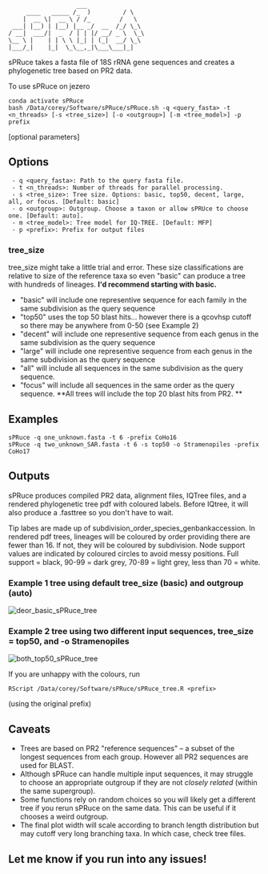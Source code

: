                        ___
         ____   _____ /_  )         / \
        |  __ \|  __ \ / /_        /   \
     ___| |__) | |__) |__ _/  __  /_/ \_\
    / __|  ___/|  _  / | | |/ __/ _ \  \_\
    \__ \ |    | | \ \ |_| | (_|  __/ \_\
    |___/_|    |_|  \_\__,_|\___\___|_|  

sPRuce takes a fasta file of 18S rRNA gene sequences and creates a phylogenetic tree based on PR2 data. 

To use sPRuce on jezero
```
conda activate sPRuce
bash /Data/corey/Software/sPRuce/sPRuce.sh -q <query_fasta> -t <n_threads> [-s <tree_size>] [-o <outgroup>] [-m <tree_model>] -p prefix
```
[optional parameters]
## Options
```
 - q <query_fasta>: Path to the query fasta file.
 - t <n_threads>: Number of threads for parallel processing.
 - s <tree_size>: Tree size. Options: basic, top50, decent, large, all, or focus. [Default: basic]
 - o <outgroup>: Outgroup. Choose a taxon or allow sPRUce to choose one. [Default: auto].
 - m <tree_model>: Tree model for IQ-TREE. [Default: MFP]
 - p <prefix>: Prefix for output files
```
### tree_size
tree_size might take a little trial and error. These size classifications are relative to size of the reference taxa so even "basic" can produce a tree with hundreds of lineages. **I'd recommend starting with basic.**
 - "basic" will include one representive sequence for each family in the same subdivision as the query sequence
 - "top50" uses the top 50 blast hits... however there is a qcovhsp cutoff so there may be anywhere from 0-50 (see Example 2)
 - "decent" will include one representive sequence from each genus in the same subdivision as the query sequence
 - "large" will include one representive sequence from each genus in the same subdivision as the query sequence
 - "all" will include all sequences in the same subdivision as the query sequence.
 - "focus" will include all sequences in the same order as the query sequence.
**All trees will include the top 20 blast hits from PR2. **

## Examples
```
sPRuce -q one_unknown.fasta -t 6 -prefix CoHo16
sPRuce -q two_unknown_SAR.fasta -t 6 -s top50 -o Stramenopiles -prefix CoHo17
```

## Outputs
sPRuce produces compiled PR2 data, alignment files, IQTree files, and a rendered phylogenetic tree pdf with coloured labels. 
Before IQtree, it will also produce a .fasttree so you don't have to wait.

Tip labes are made up of subdivision_order_species_genbankaccession. 
In rendered pdf trees, lineages will be coloured by order providing there are fewer than 16. If not, they will be coloured by subdivision. 
Node support values are indicated by coloured circles to avoid messy positions. Full support = black, 90-99 = dark grey, 70-89 = light grey, less than 70 = white. 

### Example 1 tree using default tree_size (basic) and outgroup (auto) 
![deor_basic_sPRuce_tree](https://github.com/coreyholt/sPRuce/assets/75506746/a0662852-3aa3-4313-8b38-a90d143841e0)

### Example 2 tree using two different input sequences, tree_size = top50, and -o Stramenopiles
![both_top50_sPRuce_tree](https://github.com/coreyholt/sPRuce/assets/75506746/63fd2c02-a715-4c1a-bdad-b6835c5c84ff)

If you are unhappy with the colours, run 
``` 
RScript /Data/corey/Software/sPRuce/sPRuce_tree.R <prefix>
```
(using the original prefix)

## Caveats
- Trees are based on PR2 "reference sequences" – a subset of the longest sequences from each group. However all PR2 sequences are used for BLAST. 
- Although sPRuce can handle multiple input sequences, it may struggle to choose an appropriate outgroup if they are not _closely related_ (within the same supergroup).
- Some functions rely on random choices so you will likely get a different tree if you rerun sPRuce on the same data. This can be useful if it chooses a weird outgroup. 
- The final plot width will scale according to branch length distribution but may cutoff very long branching taxa. In which case, check tree files. 

## Let me know if you run into any issues!
